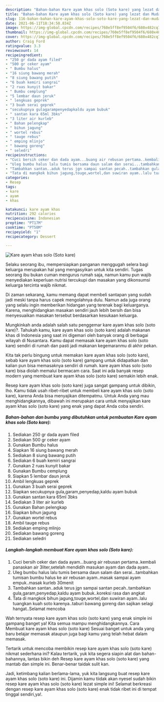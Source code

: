 ```yaml
---
description: "Bahan-bahan Kare ayam khas solo (Soto kare) yang lezat dan Mudah Dibuat"
title: "Bahan-bahan Kare ayam khas solo (Soto kare) yang lezat dan Mudah Dibuat"
slug: 116-bahan-bahan-kare-ayam-khas-solo-soto-kare-yang-lezat-dan-mudah-dibuat
date: 2021-06-11T18:34:50.834Z
image: https://img-global.cpcdn.com/recipes/760e5ff8ef9504f6/680x482cq70/kare-ayam-khas-solo-soto-kare-foto-resep-utama.jpg
thumbnail: https://img-global.cpcdn.com/recipes/760e5ff8ef9504f6/680x482cq70/kare-ayam-khas-solo-soto-kare-foto-resep-utama.jpg
cover: https://img-global.cpcdn.com/recipes/760e5ff8ef9504f6/680x482cq70/kare-ayam-khas-solo-soto-kare-foto-resep-utama.jpg
author: Craig Ford
ratingvalue: 3.3
reviewcount: 14
recipeingredient:
- "250 gr dada ayam filed"
- "500 gr ceker ayam"
- " Bumbu halus"
- "16 siung bawang merah"
- "8 siung bawang putih"
- "6 buah kemiri sangrai"
- "2 ruas kunyit bakar"
- " Bumbu cemplung"
- "5 lembar daun jeruk"
- " lengkuas geprek"
- "3 buah serai geprek"
- "secukupnya gulagarampenyedapkaldu ayam bubuk"
- " santan kara 65ml 3bks"
- "3 liter air kurleb"
- " Bahan pelengkap"
- " bihun jagung"
- " wortel rebus"
- " tauge rebus"
- " emping mlinjo"
- " bawang goreng"
- " seledri"
recipeinstructions:
- "Cuci bersih ceker dan dada ayam...buang air rebusan pertama..kembali panaskan air 3liter,setelah mendidih masukan ayam dan dada ayam.."
- "Uleg bumbu halus lalu tumis bersama daun salam dan serai...tambahkan tumisan bumbu halus ke air rebusan ayam..masak sampai ayam empuk..masak kurleb 30menit"
- "Tambahkan santan..aduk terus jgn sampai santan pecah..tambahkan gula,garam,penyedap,kaldu ayam bubuk..koreksi rasa dan angkat"
- "Tata di mangkok bihun jagung,touge,wortel,dan suwiran ayam..lalu tuangkan kuah soto karenya..taburi bawang goreng dan sajikan selagi hangat..Selamat mencoba"
categories:
- Resep
tags:
- kare
- ayam
- khas

katakunci: kare ayam khas 
nutrition: 292 calories
recipecuisine: Indonesian
preptime: "PT17M"
cooktime: "PT50M"
recipeyield: "1"
recipecategory: Dessert

---
```



![Kare ayam khas solo (Soto kare)](https://img-global.cpcdn.com/recipes/760e5ff8ef9504f6/680x482cq70/kare-ayam-khas-solo-soto-kare-foto-resep-utama.jpg)

Selaku seorang ibu, mempersiapkan panganan menggugah selera bagi keluarga merupakan hal yang mengasyikan untuk kita sendiri. Tugas seorang ibu bukan cuman mengurus rumah saja, namun kamu pun wajib menyediakan keperluan nutrisi tercukupi dan masakan yang dikonsumsi keluarga tercinta wajib nikmat.

Di zaman  sekarang, kamu memang dapat membeli santapan yang sudah jadi meski tanpa harus capek mengolahnya dulu. Namun ada juga orang yang selalu ingin memberikan hidangan yang terenak bagi keluarganya. Karena, menghidangkan masakan sendiri jauh lebih bersih dan bisa menyesuaikan masakan tersebut berdasarkan kesukaan keluarga. 



Mungkinkah anda adalah salah satu penggemar kare ayam khas solo (soto kare)?. Tahukah kamu, kare ayam khas solo (soto kare) adalah makanan khas di Indonesia yang saat ini digemari oleh banyak orang di berbagai wilayah di Nusantara. Kamu dapat memasak kare ayam khas solo (soto kare) sendiri di rumah dan pasti jadi makanan kegemaranmu di akhir pekan.

Kita tak perlu bingung untuk memakan kare ayam khas solo (soto kare), sebab kare ayam khas solo (soto kare) gampang untuk didapatkan dan kalian pun bisa memasaknya sendiri di rumah. kare ayam khas solo (soto kare) bisa diolah memalui bermacam cara. Saat ini ada banyak resep modern yang membuat kare ayam khas solo (soto kare) semakin lebih enak.

Resep kare ayam khas solo (soto kare) juga sangat gampang untuk dibikin, lho. Kamu tidak usah ribet-ribet untuk membeli kare ayam khas solo (soto kare), karena Anda bisa menyajikan ditempatmu. Untuk Anda yang mau menghidangkannya, dibawah ini merupakan cara untuk menyajikan kare ayam khas solo (soto kare) yang enak yang dapat Anda coba sendiri.

<!--inarticleads1-->

##### Bahan-bahan dan bumbu yang dibutuhkan untuk pembuatan Kare ayam khas solo (Soto kare):

1. Sediakan 250 gr dada ayam filed
1. Sediakan 500 gr ceker ayam
1. Gunakan  Bumbu halus
1. Siapkan 16 siung bawang merah
1. Sediakan 8 siung bawang putih
1. Sediakan 6 buah kemiri sangrai
1. Gunakan 2 ruas kunyit bakar
1. Gunakan  Bumbu cemplung
1. Siapkan 5 lembar daun jeruk
1. Ambil  lengkuas geprek
1. Gunakan 3 buah serai geprek
1. Siapkan secukupnya gula,garam,penyedap,kaldu ayam bubuk
1. Gunakan  santan kara 65ml 3bks
1. Sediakan 3 liter air kurleb
1. Gunakan  Bahan pelengkap
1. Siapkan  bihun jagung
1. Gunakan  wortel rebus
1. Ambil  tauge rebus
1. Sediakan  emping mlinjo
1. Sediakan  bawang goreng
1. Sediakan  seledri




<!--inarticleads2-->

##### Langkah-langkah membuat Kare ayam khas solo (Soto kare):

1. Cuci bersih ceker dan dada ayam...buang air rebusan pertama..kembali panaskan air 3liter,setelah mendidih masukan ayam dan dada ayam..
1. Uleg bumbu halus lalu tumis bersama daun salam dan serai...tambahkan tumisan bumbu halus ke air rebusan ayam..masak sampai ayam empuk..masak kurleb 30menit
1. Tambahkan santan..aduk terus jgn sampai santan pecah..tambahkan gula,garam,penyedap,kaldu ayam bubuk..koreksi rasa dan angkat
1. Tata di mangkok bihun jagung,touge,wortel,dan suwiran ayam..lalu tuangkan kuah soto karenya..taburi bawang goreng dan sajikan selagi hangat..Selamat mencoba




Wah ternyata resep kare ayam khas solo (soto kare) yang enak simple ini gampang banget ya! Kita semua mampu menghidangkannya. Cara Membuat kare ayam khas solo (soto kare) Sesuai banget untuk anda yang baru belajar memasak ataupun juga bagi kamu yang telah hebat dalam memasak.

Tertarik untuk mencoba membikin resep kare ayam khas solo (soto kare) nikmat sederhana ini? Kalau tertarik, yuk kita segera siapin alat dan bahan-bahannya, lantas bikin deh Resep kare ayam khas solo (soto kare) yang mantab dan simple ini. Benar-benar taidak sulit kan. 

Jadi, ketimbang kalian berlama-lama, yuk kita langsung buat resep kare ayam khas solo (soto kare) ini. Dijamin kamu tiidak akan nyesel sudah bikin resep kare ayam khas solo (soto kare) lezat simple ini! Selamat berkreasi dengan resep kare ayam khas solo (soto kare) enak tidak ribet ini di tempat tinggal sendiri,ya!.


